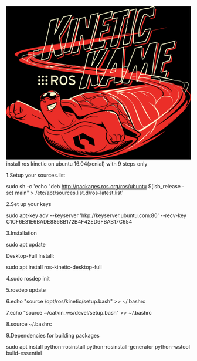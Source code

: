![](https://github.com/smiletoeveryone/ros_kinetic_ubuntu_16.04/blob/master/kinetic.png)
install ros kinetic on ubuntu 16.04(xenial) with 9 steps only

1.Setup your sources.list

sudo sh -c 'echo "deb http://packages.ros.org/ros/ubuntu $(lsb_release -sc) main" > /etc/apt/sources.list.d/ros-latest.list'

2.Set up your keys

sudo apt-key adv --keyserver 'hkp://keyserver.ubuntu.com:80' --recv-key C1CF6E31E6BADE8868B172B4F42ED6FBAB17C654

3.Installation

sudo apt update

Desktop-Full Install:

sudo apt install ros-kinetic-desktop-full

4.sudo rosdep init

5.rosdep update

6.echo "source /opt/ros/kinetic/setup.bash" >> ~/.bashrc

7.echo "source ~/catkin_ws/devel/setup.bash" >> ~/.bashrc

8.source ~/.bashrc

9.Dependencies for building packages

sudo apt install python-rosinstall python-rosinstall-generator python-wstool build-essential

